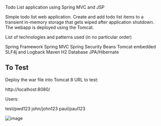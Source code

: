 Todo List application using Spring MVC and JSP

Simple todo list web application.
Create and add todo list items to a transient in-memory storage that gets wiped after application shutdown. The webapp is deployed using the Tomcat.

List of technologies and patterns used (in no particular order)

Spring Framework
Spring MVC
Spring Security
Beans
Tomcat embedded
SLF4j and Logback
Maven
H2 Database
JPA/Hibernate

To Test
-------
Deploy the war file into Tomcat 8
URL to test:

http://localhost:8080/

Users:

test/pwd123
john/john123
paul/paul123


![image](https://user-images.githubusercontent.com/51259974/127879635-8c2ddd2f-b6f5-4453-98b7-de93012f93a7.png)



